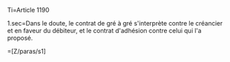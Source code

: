 Ti=Article 1190

1.sec=Dans le doute, le contrat de gré à gré s'interprète contre le créancier et en faveur du débiteur, et le contrat d'adhésion contre celui qui l'a proposé.

=[Z/paras/s1]